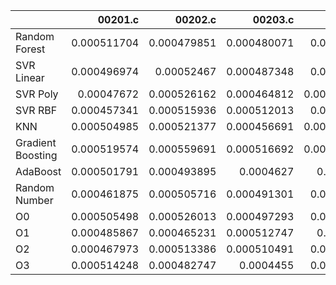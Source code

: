 |                   |     00201.c |     00202.c |     00203.c |     00204.c |     00205.c |     00206.c |     00207.c |     00208.c |     00209.c |     00210.c |     00211.c |     00212.c |     00213.c |     00214.c |     00215.c |     00216.c |     00217.c |     00218.c |     00219.c |     00220.c |   nestedLoop.c |   recursion.c |    select.c |    test10.c |    test11.c |    test12.c |    test13.c |     test1.c |     test2.c |     test3.c |     test4.c |     test5.c |     test6.c |     test7.c |     test8.c |     test9.c |       toy.c |   nan |   1.0209045508260852 |   0.9777604854936666 |   1.0125732033603383 |   nan |
|:------------------|------------:|------------:|------------:|------------:|------------:|------------:|------------:|------------:|------------:|------------:|------------:|------------:|------------:|------------:|------------:|------------:|------------:|------------:|------------:|------------:|---------------:|--------------:|------------:|------------:|------------:|------------:|------------:|------------:|------------:|------------:|------------:|------------:|------------:|------------:|------------:|------------:|------------:|------:|---------------------:|---------------------:|---------------------:|------:|
| Random Forest     | 0.000511704 | 0.000479851 | 0.000480071 | 0.00109345  | 0.000628171 | 0.000507815 | 0.000474276 | 0.000431377 | 0.000463337 | 0.000464449 | 0.000460019 | 0.00049253  | 0.000514591 | 0.000463454 | 0.000501482 | 0.00060706  | 0.000451539 | 0.000450956 | 0.000491161 | 0.000446348 |    0.00045431  |   0.000451395 | 0.000456752 | 0.000517314 | 0.000466546 | 0.000448607 | 0.000487395 | 0.000503929 | 0.000578975 | 0.000693647 | 0.000507032 | 0.000546016 | 0.000487652 | 0.000478694 | 0.000478692 | 0.000482809 | 0.000418521 |   nan |             0.976922 |              1.02102 |             1.00159  |   nan |
| SVR Linear        | 0.000496974 | 0.00052467  | 0.000487348 | 0.00102554  | 0.00063137  | 0.000488557 | 0.000440763 | 0.000466604 | 0.00044772  | 0.000460746 | 0.000488691 | 0.000453774 | 0.000504283 | 0.000474814 | 0.000467973 | 0.000573093 | 0.000481153 | 0.000391399 | 0.00050577  | 0.000490319 |    0.000446087 |   0.000447778 | 0.000446614 | 0.000459975 | 0.000498595 | 0.00043305  | 0.000518635 | 0.000552103 | 0.000477096 | 0.000629947 | 0.0004644   | 0.000522725 | 0.000524851 | 0.000524133 | 0.000493696 | 0.000459189 | 0.000438247 |   nan |             0.993534 |              0.98993 |             0.985373 |   nan |
| SVR Poly          | 0.00047672  | 0.000526162 | 0.000464812 | 0.000898203 | 0.000633175 | 0.000476042 | 0.000497237 | 0.000427421 | 0.000441367 | 0.000450579 | 0.000456374 | 0.000483712 | 0.000524104 | 0.000468589 | 0.000476616 | 0.000728488 | 0.00045518  | 0.000448646 | 0.00046372  | 0.000464752 |    0.000456784 |   0.000472736 | 0.000467081 | 0.000460494 | 0.000556272 | 0.000470862 | 0.000507366 | 0.000504518 | 0.000484835 | 0.000728676 | 0.000468636 | 0.00052635  | 0.000541637 | 0.000477226 | 0.000521008 | 0.000433836 | 0.000454327 |   nan |             0.953192 |              1.01669 |             0.99797  |   nan |
| SVR RBF           | 0.000457341 | 0.000515936 | 0.000512013 | 0.00100991  | 0.000624338 | 0.000533266 | 0.000457505 | 0.00040496  | 0.000425939 | 0.000459759 | 0.000481665 | 0.000437984 | 0.000560384 | 0.00046519  | 0.00050679  | 0.000633115 | 0.000517704 | 0.000463393 | 0.000478962 | 0.000464456 |    0.000475496 |   0.000445612 | 0.00047469  | 0.000491969 | 0.000460038 | 0.000470981 | 0.00046497  | 0.000491448 | 0.000515819 | 0.000738963 | 0.000523085 | 0.000505792 | 0.000529161 | 0.000516133 | 0.000461755 | 0.000483243 | 0.000452559 |   nan |             0.946478 |              1.00525 |             1.00615  |   nan |
| KNN               | 0.000504985 | 0.000521377 | 0.000456691 | 0.000997044 | 0.000568764 | 0.000518657 | 0.000472624 | 0.000443961 | 0.000420025 | 0.000446044 | 0.000457769 | 0.000465326 | 0.000518715 | 0.000469726 | 0.000487765 | 0.000591621 | 0.000447113 | 0.000444328 | 0.000471875 | 0.000488576 |    0.00042388  |   0.000420092 | 0.000435084 | 0.000520837 | 0.00051303  | 0.000478309 | 0.00050951  | 0.000506887 | 0.000450844 | 0.000724059 | 0.000502357 | 0.00048863  | 0.000527438 | 0.000480637 | 0.000500076 | 0.000474643 | 0.000423661 |   nan |             0.971425 |              1.00484 |             0.988348 |   nan |
| Gradient Boosting | 0.000519574 | 0.000559691 | 0.000516692 | 0.000995187 | 0.000626558 | 0.00050612  | 0.000451256 | 0.000461105 | 0.000448143 | 0.000453765 | 0.000485133 | 0.000493297 | 0.000554737 | 0.000471039 | 0.000499027 | 0.000560107 | 0.000491409 | 0.000436295 | 0.000496853 | 0.00047248  |    0.000406079 |   0.000477226 | 0.000477301 | 0.000474181 | 0.000499601 | 0.000513522 | 0.000503488 | 0.000504166 | 0.000451148 | 0.000643069 | 0.000493245 | 0.000540538 | 0.000538031 | 0.000471409 | 0.000465818 | 0.000483314 | 0.00044308  |   nan |             0.98356  |              1.01857 |             0.997643 |   nan |
| AdaBoost          | 0.000501791 | 0.000493895 | 0.0004627   | 0.0010013   | 0.000639364 | 0.000531264 | 0.000461251 | 0.0004522   | 0.000457278 | 0.00044746  | 0.000487855 | 0.000437258 | 0.000526717 | 0.00051612  | 0.000479592 | 0.000630999 | 0.000525383 | 0.000424512 | 0.000495739 | 0.00047148  |    0.000472927 |   0.000485484 | 0.000423482 | 0.000507956 | 0.000517454 | 0.000418138 | 0.000447361 | 0.000498502 | 0.000483617 | 0.000681564 | 0.000473481 | 0.000547869 | 0.000537464 | 0.000481093 | 0.000448775 | 0.000468966 | 0.000446111 |   nan |             1.01571  |              1.00885 |             1.00492  |   nan |
| Random Number     | 0.000461875 | 0.000505716 | 0.000491301 | 0.00104446  | 0.000630869 | 0.000543522 | 0.000461975 | 0.00043107  | 0.0004059   | 0.000458702 | 0.000533046 | 0.000468923 | 0.000499889 | 0.000462722 | 0.000475174 | 0.000570815 | 0.000430141 | 0.000420069 | 0.000485707 | 0.000454053 |    0.000455279 |   0.000447232 | 0.000404604 | 0.000488983 | 0.000452742 | 0.000433886 | 0.000507152 | 0.000459533 | 0.000525523 | 0.000597307 | 0.000502344 | 0.000495965 | 0.000512946 | 0.000459643 | 0.000487361 | 0.000463801 | 0.000446713 |   nan |             0.974903 |              1.02213 |             0.982567 |   nan |
| O0                | 0.000505498 | 0.000526013 | 0.000497293 | 0.00111751  | 0.000657612 | 0.000494247 | 0.000463244 | 0.000405163 | 0.0004467   | 0.000459293 | 0.000435587 | 0.000444807 | 0.000496071 | 0.000478631 | 0.000485647 | 0.000586087 | 0.000508389 | 0.000437358 | 0.000482384 | 0.000493154 |    0.000495054 |   0.000412129 | 0.000451494 | 0.000497811 | 0.000450941 | 0.000493534 | 0.000506857 | 0.000466801 | 0.000466464 | 0.000665486 | 0.000441495 | 0.000517797 | 0.00049033  | 0.000458168 | 0.000466539 | 0.00047213  | 0.000432545 |   nan |             0.981726 |              1.00586 |             1.01527  |   nan |
| O1                | 0.000485867 | 0.000465231 | 0.000512747 | 0.0009917   | 0.000626763 | 0.000501512 | 0.00049019  | 0.000430051 | 0.00039025  | 0.000456236 | 0.000470938 | 0.000468109 | 0.000499407 | 0.000466347 | 0.000493847 | 0.00053997  | 0.000521107 | 0.000424959 | 0.00046983  | 0.000471545 |    0.000462744 |   0.000438724 | 0.000495315 | 0.000527203 | 0.000544002 | 0.000473132 | 0.000520838 | 0.000472786 | 0.00049396  | 0.000651499 | 0.000469359 | 0.000527991 | 0.000485457 | 0.000486022 | 0.000483556 | 0.000489881 | 0.000456624 |   nan |             0.995622 |              1.0188  |             1.00743  |   nan |
| O2                | 0.000467973 | 0.000513386 | 0.000510491 | 0.00108009  | 0.000597352 | 0.000483371 | 0.000461007 | 0.000430008 | 0.000420557 | 0.000539884 | 0.000478266 | 0.000462426 | 0.000477755 | 0.000458078 | 0.000499008 | 0.000570273 | 0.000488281 | 0.000420842 | 0.000491057 | 0.000463314 |    0.000451559 |   0.000455862 | 0.000432519 | 0.000517536 | 0.000483988 | 0.000407323 | 0.000505883 | 0.000492914 | 0.000473445 | 0.000591053 | 0.000522558 | 0.00049876  | 0.000481891 | 0.000461219 | 0.000466051 | 0.000460736 | 0.00045554  |   nan |             1        |              1       |             1        |   nan |
| O3                | 0.000514248 | 0.000482747 | 0.0004455   | 0.00106306  | 0.000644401 | 0.000445655 | 0.00047918  | 0.000434214 | 0.000416284 | 0.000473682 | 0.000445245 | 0.000491599 | 0.000505121 | 0.000471767 | 0.000484951 | 0.000561094 | 0.000526633 | 0.000427894 | 0.000495289 | 0.000475824 |    0.000459349 |   0.000458075 | 0.000455396 | 0.000499109 | 0.000480495 | 0.000459671 | 0.000478104 | 0.000537299 | 0.000439852 | 0.000642151 | 0.000517368 | 0.000491202 | 0.000486441 | 0.00046275  | 0.000444654 | 0.000467492 | 0.00048474  |   nan |           nan        |            nan       |           nan        |   nan |